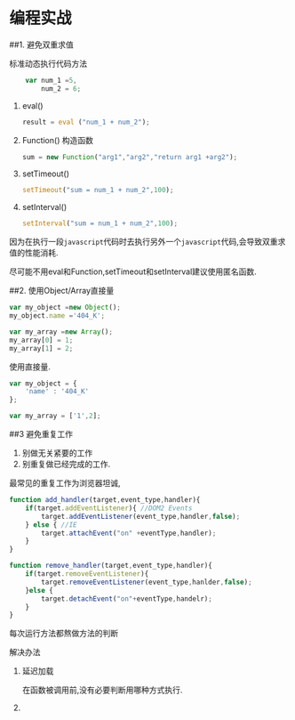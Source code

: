 # 编程实战


##1. 避免双重求值

标准动态执行代码方法

```javascript
    var num_1 =5,
        num_2 = 6;
```

1. eval()
    ```javascript
    result = eval ("num_1 + num_2");
    ```
2. Function() 构造函数
    ```javascript
    sum = new Function("arg1","arg2","return arg1 +arg2");
    ```
3. setTimeout()
    ```javascript
    setTimeout("sum = num_1 + num_2",100);
    ```
4. setInterval()
    ```javascript
    setInterval("sum = num_1 + num_2",100);
    ```
因为在执行一段`javascript`代码时去执行另外一个`javascript`代码,会导致双重求值的性能消耗.

尽可能不用eval和Function,setTimeout和setInterval建议使用匿名函数.

##2. 使用Object/Array直接量

```javascript
var my_object =new Object();
my_object.name ='404_K';

var my_array =new Array();
my_array[0] = 1;
my_array[1] = 2;
```

使用直接量.

```javascript
var my_object = {
    'name' : '404_K'
};

var my_array = ['1',2];
```

##3 避免重复工作

1. 别做无关紧要的工作
2. 别重复做已经完成的工作.

最常见的重复工作为浏览器坦诚,

```javascript
function add_handler(target,event_type,handler){
    if(target.addEventListener){ //DOM2 Events
        target.addEventListener(event_type,handler,false);
    } else { //IE
        target.attachEvent("on" +eventType,handler);
    }
}

function remove_handler(target,event_type,handler){
    if(target.removeEventListener){
        target.removeEventListener(event_type,hanlder,false);
    }else {
        target.detachEvent("on"+eventType,handelr);
    }
}
```

每次运行方法都熬做方法的判断

解决办法

1. 延迟加载
    
    在函数被调用前,没有必要判断用哪种方式执行.
2. 